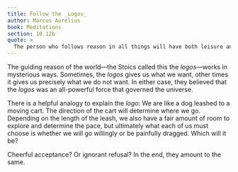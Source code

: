 ```yaml
---
title: Follow the _Logos_
author: Marcus Aurelius
book: Meditations
section: 10.12b
quote: >
  The person who follows reason in all things will have both leisure and a readiness to act—they are at once both cheerful and self-composed.
---
```


The guiding reason of the world—the Stoics called this the _logos_—works in mysterious ways. Sometimes, the _logos_ gives us what we want, other times it gives us precisely what we do not want. In either case, they believed that the _logos_ was an all-powerful force that governed the universe.

There is a helpful analogy to explain the _logo_: We are like a dog leashed to a moving cart. The direction of the cart will determine where we go. Depending on the length of the leash, we also have a fair amount of room to explore and determine the pace, but ultimately what each of us must choose is whether we will go willingly or be painfully dragged. Which will it be?

Cheerful acceptance? Or ignorant refusal? In the end, they amount to the same.
